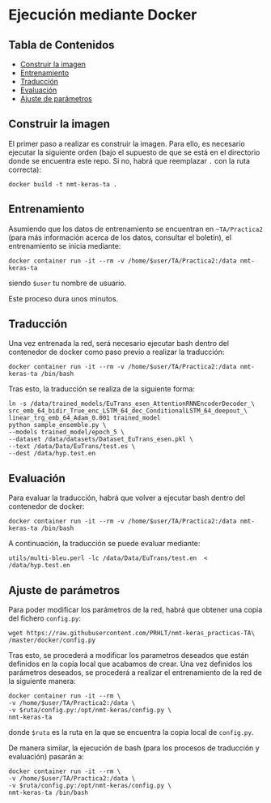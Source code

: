 # Ejecución mediante Docker

## Tabla de Contenidos
* [Construir la imagen](#construir-la-imagen)
* [Entrenamiento](#entrenamiento)
* [Traducción](#traducción)
* [Evaluación](#evaluación)
* [Ajuste de parámetros](#ajuste-de-parámetros)

## Construir la imagen
El primer paso a realizar es construir la imagen. Para ello, es necesario ejecutar la siguiente orden (bajo el supuesto de que se está en el directorio donde se encuentra este repo. Si no, habrá que reemplazar `.` con la ruta correcta):

```
docker build -t nmt-keras-ta .
```

## Entrenamiento
Asumiendo que los datos de entrenamiento se encuentran en `~TA/Practica2` (para más información acerca de los datos, consultar el boletín), el entrenamiento se inicia mediante:

```
docker container run -it --rm -v /home/$user/TA/Practica2:/data nmt-keras-ta
```
siendo `$user` tu nombre de usuario.

Este proceso dura unos minutos.

## Traducción
Una vez entrenada la red, será necesario ejecutar bash dentro del contenedor de docker como paso previo a realizar la traducción:

```
docker container run -it --rm -v /home/$user/TA/Practica2:/data nmt-keras-ta /bin/bash
```

Tras esto, la traducción se realiza de la siguiente forma:

```
ln -s /data/trained_models/EuTrans_esen_AttentionRNNEncoderDecoder_\
src_emb_64_bidir_True_enc_LSTM_64_dec_ConditionalLSTM_64_deepout_\
linear_trg_emb_64_Adam_0.001 trained_model
python sample_ensemble.py \
--models trained_model/epoch_5 \
--dataset /data/datasets/Dataset_EuTrans_esen.pkl \
--text /data/Data/EuTrans/test.es \
--dest /data/hyp.test.en
```

## Evaluación
Para evaluar la traducción, habrá que volver a ejecutar bash dentro del contenedor de docker:

```
docker container run -it --rm -v /home/$user/TA/Practica2:/data nmt-keras-ta /bin/bash
```

A continuación, la traducción se puede evaluar mediante:

```
utils/multi-bleu.perl -lc /data/Data/EuTrans/test.en  < /data/hyp.test.en
```

## Ajuste de parámetros
Para poder modificar los parámetros de la red, habrá que obtener una copia del fichero ```config.py```:

```
wget https://raw.githubusercontent.com/PRHLT/nmt-keras_practicas-TA\
/master/docker/config.py
```

Tras esto, se procederá a modificar los parametros deseados que están definidos en la
copia local que acabamos de crear. Una vez definidos los parámetros deseados, se procederá a realizar el entrenamiento de la red de la siguiente manera:

```
docker container run -it --rm \
-v /home/$user/TA/Practica2:/data \
-v $ruta/config.py:/opt/nmt-keras/config.py \
nmt-keras-ta
```
donde `$ruta` es la ruta en la que se encuentra la copia local de `config.py`.

De manera similar, la ejecución de bash (para los procesos de traducción y evaluación) pasarán a:

```
docker container run -it --rm \
-v /home/$user/TA/Practica2:/data \
-v $ruta/config.py:/opt/nmt-keras/config.py \
nmt-keras-ta /bin/bash
```
